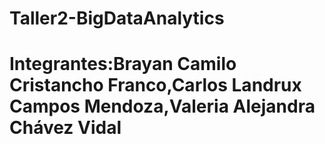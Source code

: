 # Taller2-BigDataAnalytics
# Integrantes:Brayan Camilo Cristancho Franco,Carlos Landrux Campos Mendoza,Valeria Alejandra Chávez Vidal